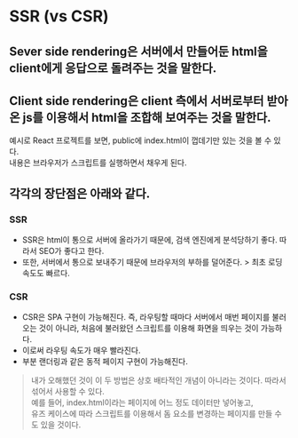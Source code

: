 
# SSR (vs CSR)

## Sever side rendering은 서버에서 만들어둔 html을 client에게 응답으로 돌려주는 것을 말한다.

## Client side rendering은 client 측에서 서버로부터 받아온 js를 이용해서 html을 조합해 보여주는 것을 말한다.

예시로 React 프로젝트를 보면, public에 index.html이 껍데기만 있는 것을 볼 수 있다.<br>
내용은 브라우저가 스크립트를 실행하면서 채우게 된다.

## 각각의 장단점은 아래와 같다.

### SSR

- SSR은 html이 통으로 서버에 올라가기 때문에, 검색 엔진에게 분석당하기 좋다. 따라서 SEO가 좋다고 한다.
- 또한, 서버에서 통으로 보내주기 때문에 브라우저의 부하를 덜어준다. > 최초 로딩 속도도 빠르다.

### CSR

- CSR은 SPA 구현이 가능해진다. 즉, 라우팅할 때마다 서버에서 매번 페이지를 불러오는 것이 아니라, 처음에 불러왔던 스크립트를 이용해 화면을 띄우는 것이 가능하다.
- 이로써 라우팅 속도가 매우 빨라진다.
- 부분 랜더링과 같은 동적 페이지 구현이 가능해진다.

> 내가 오해했던 것이 이 두 방법은 상호 배타적인 개념이 아니라는 것이다. 따라서 섞어서 사용할 수 있다.<br>
> 예를 들어, index.html이라는 페이지에 어느 정도 데이터만 넣어놓고,<br>
> 유즈 케이스에 따라 스크립트를 이용해서 돔 요소를 변경하는 페이지를 만들 수도 있을 것이다.
